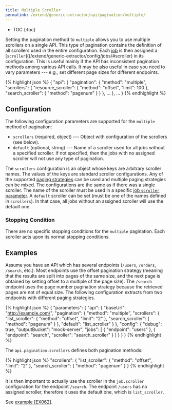 ```yaml
---
title: Multiple Scroller
permalink: /extend/generic-extractor/api/pagination/multiple/
---
```


* TOC
{:toc}

Setting the pagination method to `multiple` allows you to use multiple scrollers on a single API.
This type of pagination contains the definition of all scrollers used in the entire configuration.
Each [job](/extend/generic-extractor/config/jobs/) is then assigned a 
[`scroller`]((/extend/generic-extractor/config/jobs/#scroller) in its configuration.
This is useful mainly if the API has inconsistent pagination methods among various API calls. 
It may be also useful in case you need to vary parameters --- e.g., set different page sizes for
different endpoints.

{% highlight json %}
{
    "api": {
        "pagination": {
            "method": "multiple",
            "scrollers": {
                "resource_scroller": {
                    "method": "offset",
                    "limit": 100
                },
                "search_scroller": {
                    "method": "pagenum"
                }
            }
        },
        ...
    },
    ...
}
{% endhighlight %}

## Configuration
The following configuration parameters are supported for the `multiple` method of pagination:

- `scrollers` (required, object) --- Object with configuration of the scrollers (see below).
- `default` (optional, string) --- Name of a scroller used for all jobs without a specified scroller. If not 
specified, then the jobs with no assigned scroller will not use any type of pagination.

The `scrollers` configuration is an object whose keys are arbitrary scroller names. The values of the 
keys are standard scroller configurations. Any of the supported 
[paging strategies](/extend/generic-extractor/api/pagination/#paging-strategy) can be used and 
multiple paging strategies can be mixed. The configurations are the same as if there was a single scroller.
The name of the scroller must be used in a specific [job `scroller` parameter](/extend/generic-extractor/config/jobs/#scroller).
A `default` scroller can be set (must be one of the names defined in `scrollers`). In that case, all jobs
without an assigned scroller will use the default one.

### Stopping Condition
There are no specific stopping conditions for the `multiple` pagination. Each scroller acts upon its 
normal stopping conditions.

## Examples
Assume you have an API which has several endpoints (`/users`, `/orders`, `/search`, etc.). Most endpoints
use the offset pagination strategy (meaning that the results are split into pages of the same size, and 
the next page is obtained by setting offset to a multiple of the page size). The `/search` endpoint uses the 
page number pagination strategy because the retrieved pages are not of equal size. The following 
configuration extracts from two endpoints with different paging strategies.

{% highlight json %}
{
    "parameters": {
        "api": {
            "baseUrl": "http://example.com/",
            "pagination": {
                "method": "multiple",
                "scrollers": {
                    "list_scroller": {
                        "method": "offset",
                        "limit": "2"
                    },
                    "search_scroller": {
                        "method": "pagenum"
                    }
                },
                "default": "list_scroller"
            }
        },
        "config": {
            "debug": true,
            "outputBucket": "mock-server",
            "jobs": [
                {
                    "endpoint": "users"
                },
                {
                    "endpoint": "search",
                    "scroller": "search_scroller"
                }
            ]
        }
    }
}
{% endhighlight %}

The `api.pagination.scrollers` defines both pagination methods: 

{% highlight json %}
"scrollers": {
    "list_scroller": {
        "method": "offset",
        "limit": "2"
    },
    "search_scroller": {
        "method": "pagenum"
    }
}
{% endhighlight %}

It is then important to actually use the scroller in the `job.scroller` configuration for the endpoint `/search`. 
The endpoint `/users` has no assigned scroller, therefore it uses the default one, which is `list_scroller`.

See [example [EX062]](https://github.com/keboola/generic-extractor/tree/master/doc/examples/062-pagination-multiple-scrollers).